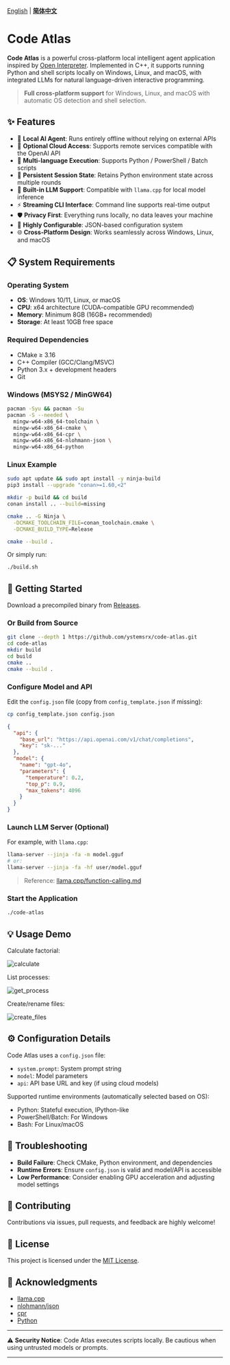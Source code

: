 [English](README.md) | [**简体中文**](README.zh.md)

# Code Atlas

**Code Atlas** is a powerful cross-platform local intelligent agent application inspired by [Open Interpreter](https://github.com/OpenInterpreter/open-interpreter). Implemented in C++, it supports running Python and shell scripts locally on Windows, Linux, and macOS, with integrated LLMs for natural language-driven interactive programming.

> **Full cross-platform support** for Windows, Linux, and macOS with automatic OS detection and shell selection.

## ✨ Features

* 🤖 **Local AI Agent**: Runs entirely offline without relying on external APIs
* 💬 **Optional Cloud Access**: Supports remote services compatible with the OpenAI API
* 🐍 **Multi-language Execution**: Supports Python / PowerShell / Batch scripts
* 🔄 **Persistent Session State**: Retains Python environment state across multiple rounds
* 🚀 **Built-in LLM Support**: Compatible with `llama.cpp` for local model inference
* ⚡ **Streaming CLI Interface**: Command line supports real-time output
* 🛡️ **Privacy First**: Everything runs locally, no data leaves your machine
* 🔧 **Highly Configurable**: JSON-based configuration system
* 🌐 **Cross-Platform Design**: Works seamlessly across Windows, Linux, and macOS

## 📋 System Requirements

### Operating System

* **OS**: Windows 10/11, Linux, or macOS
* **CPU**: x64 architecture (CUDA-compatible GPU recommended)
* **Memory**: Minimum 8GB (16GB+ recommended)
* **Storage**: At least 10GB free space

### Required Dependencies

* CMake ≥ 3.16
* C++ Compiler (GCC/Clang/MSVC)
* Python 3.x + development headers
* Git

### Windows (MSYS2 / MinGW64)

```bash
pacman -Syu && pacman -Su
pacman -S --needed \
  mingw-w64-x86_64-toolchain \
  mingw-w64-x86_64-cmake \
  mingw-w64-x86_64-cpr \
  mingw-w64-x86_64-nlohmann-json \
  mingw-w64-x86_64-python
```

### Linux Example

```bash
sudo apt update && sudo apt install -y ninja-build
pip3 install --upgrade "conan>=1.60,<2"

mkdir -p build && cd build
conan install .. --build=missing

cmake .. -G Ninja \
  -DCMAKE_TOOLCHAIN_FILE=conan_toolchain.cmake \
  -DCMAKE_BUILD_TYPE=Release

cmake --build .
```

Or simply run:

```bash
./build.sh
```

## 🚀 Getting Started

Download a precompiled binary from [Releases](https://github.com/ystemsrx/code-atlas/releases).

### Or Build from Source

```bash
git clone --depth 1 https://github.com/ystemsrx/code-atlas.git
cd code-atlas
mkdir build
cd build
cmake ..
cmake --build .
```

### Configure Model and API

Edit the `config.json` file (copy from `config_template.json` if missing):

```bash
cp config_template.json config.json
```

```json
{
  "api": {
    "base_url": "https://api.openai.com/v1/chat/completions",
    "key": "sk-..."
  },
  "model": {
    "name": "gpt-4o",
    "parameters": {
      "temperature": 0.2,
      "top_p": 0.9,
      "max_tokens": 4096
    }
  }
}
```

### Launch LLM Server (Optional)

For example, with `llama.cpp`:

```bash
llama-server --jinja -fa -m model.gguf
# or:
llama-server --jinja -fa -hf user/model.gguf
```

> Reference: [llama.cpp/function-calling.md](https://github.com/ggml-org/llama.cpp/blob/master/docs/function-calling.md)

### Start the Application

```bash
./code-atlas
```

## 💡 Usage Demo

Calculate factorial:

![calculate](https://github.com/ystemsrx/code-atlas/blob/master/assets/run_calculate.png?raw=true)

List processes:

![get_process](https://github.com/ystemsrx/code-atlas/blob/master/assets/run_get_process.png?raw=true)

Create/rename files:

![create_files](https://github.com/ystemsrx/code-atlas/blob/master/assets/run_create_files.png?raw=true)

## ⚙️ Configuration Details

Code Atlas uses a `config.json` file:

* `system.prompt`: System prompt string
* `model`: Model parameters
* `api`: API base URL and key (if using cloud models)

Supported runtime environments (automatically selected based on OS):

* Python: Stateful execution, IPython-like
* PowerShell/Batch: For Windows
* Bash: For Linux/macOS

## 🧩 Troubleshooting

* **Build Failure**: Check CMake, Python environment, and dependencies
* **Runtime Errors**: Ensure `config.json` is valid and model/API is accessible
* **Low Performance**: Consider enabling GPU acceleration and adjusting model settings

## 🙌 Contributing

Contributions via issues, pull requests, and feedback are highly welcome!

## 📄 License

This project is licensed under the [MIT License](LICENSE).

## 🙏 Acknowledgments

* [llama.cpp](https://github.com/ggml-org/llama.cpp)
* [nlohmann/json](https://github.com/nlohmann/json)
* [cpr](https://github.com/libcpr/cpr)
* [Python](https://www.python.org)

---

⚠️ **Security Notice**: Code Atlas executes scripts locally. Be cautious when using untrusted models or prompts.

---
